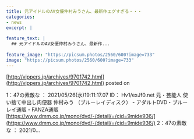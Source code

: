```yaml
---
title: 元アイドルのAV女優仲村みうさん、最新作エグすぎる・・・
categories:
- news
excerpt: |
  
feature_text: |
  ## 元アイドルのAV女優仲村みうさん、最新作...
  
feature_image: "https://picsum.photos/2560/600?image=733"
image: "https://picsum.photos/2560/600?image=733"
---
```


[http://vippers.jp/archives/9701742.html](http://vippers.jp/archives/9701742.html)
posted on 

<!--more-->

1：47の素敵な ： 2021/05/26(水)19:11:17.07 ID： Hv1/exJf0.net 元・芸能人 使い捨て中出し肉便器 仲村みう （ブルーレイディスク） - アダルトDVD・ブルーレイ通販 - FANZA通販 [https://www.dmm.co.jp/mono/dvd/-/detail/=/cid=9mide936/](https://www.dmm.co.jp/mono/dvd/-/detail/=/cid=9mide936/) 2：47の素敵な ： 2021/0...
